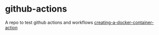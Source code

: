 # github-actions

A repo to test github actions and workflows
[creating-a-docker-container-action](https://docs.github.com/en/actions/creating-actions/creating-a-docker-container-action)